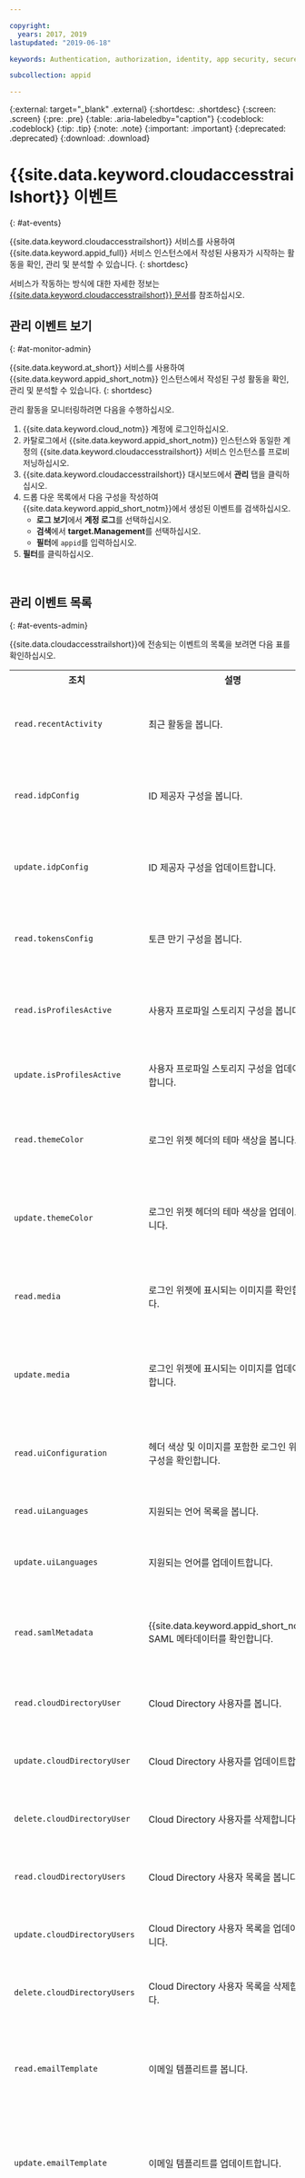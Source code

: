 ```yaml
---

copyright:
  years: 2017, 2019
lastupdated: "2019-06-18"

keywords: Authentication, authorization, identity, app security, secure, application identity, app to app, access token, activity

subcollection: appid

---
```


{:external: target="_blank" .external}
{:shortdesc: .shortdesc}
{:screen: .screen}
{:pre: .pre}
{:table: .aria-labeledby="caption"}
{:codeblock: .codeblock}
{:tip: .tip}
{:note: .note}
{:important: .important}
{:deprecated: .deprecated}
{:download: .download}


# {{site.data.keyword.cloudaccesstrailshort}} 이벤트
{: #at-events}

{{site.data.keyword.cloudaccesstrailshort}} 서비스를 사용하여 {{site.data.keyword.appid_full}} 서비스 인스턴스에서 작성된 사용자가 시작하는 활동을 확인, 관리 및 분석할 수 있습니다.
{: shortdesc}





서비스가 작동하는 방식에 대한 자세한 정보는 [{{site.data.keyword.cloudaccesstrailshort}} 문서](/docs/services/cloud-activity-tracker?topic=cloud-activity-tracker-getting-started)를 참조하십시오.






## 관리 이벤트 보기
{: #at-monitor-admin}

{{site.data.keyword.at_short}} 서비스를 사용하여 {{site.data.keyword.appid_short_notm}} 인스턴스에서 작성된 구성 활동을 확인, 관리 및 분석할 수 있습니다.
{: shortdesc}

관리 활동을 모니터링하려면 다음을 수행하십시오.

1. {{site.data.keyword.cloud_notm}} 계정에 로그인하십시오.
2. 카탈로그에서 {{site.data.keyword.appid_short_notm}} 인스턴스와 동일한 계정의 {{site.data.keyword.cloudaccesstrailshort}} 서비스 인스턴스를 프로비저닝하십시오.
3. {{site.data.keyword.cloudaccesstrailshort}} 대시보드에서 **관리** 탭을 클릭하십시오.
4. 드롭 다운 목록에서 다음 구성을 작성하여 {{site.data.keyword.appid_short_notm}}에서 생성된 이벤트를 검색하십시오.
    * **로그 보기**에서 **계정 로그**를 선택하십시오.
    * **검색**에서 **target.Management**를 선택하십시오.
    * **필터**에 `appid`를 입력하십시오.
5. **필터**를 클릭하십시오.

</br>

## 관리 이벤트 목록
{: #at-events-admin}

{{site.data.cloudaccesstrailshort}}에 전송되는 이벤트의 목록을 보려면 다음 표를 확인하십시오.

<table>
  <tr>
    <th>조치</th>
    <th>설명</th>
    <th>UI 위치</th>
  </tr>
  <tr>
    <td><code>read.recentActivity</code></td>
    <td>최근 활동을 봅니다.</td>
    <td><strong>개요</strong> 탭의 <strong>활동 로그</strong> 상자에서 찾을 수 있습니다.</td>
  </tr>
  <tr>
    <td><code>read.idpConfig</code></td>
    <td>ID 제공자 구성을 봅니다.</td>
    <td><strong>ID 제공자 > 관리</strong> 탭에서 찾을 수 있습니다.</td>
  </tr>
  <tr>
    <td><code>update.idpConfig</code></td>
    <td>ID 제공자 구성을 업데이트합니다.</td>
    <td><strong>ID 제공자 > 관리</strong> 탭에서 업데이트할 수 있습니다.</td>
  </tr>
  <tr>
    <td><code>read.tokensConfig</code></td>
    <td>토큰 만기 구성을 봅니다.</td>
    <td><strong>ID 제공자 > 토큰 만기</strong> 탭에서 찾을 수 있습니다.</td>
  </tr>
  <tr>
    <td><code>read.isProfilesActive</code></td>
    <td>사용자 프로파일 스토리지 구성을 봅니다.</td>
    <td><strong>개요</strong> 탭의 <strong>활동 로그</strong>에서 찾을 수 있습니다.</td>
  </tr>
  <tr>
    <td><code>update.isProfilesActive</code></td>
    <td>사용자 프로파일 스토리지 구성을 업데이트합니다.</td>
    <td><strong>프로파일</strong> 탭에서 찾을 수 있습니다.</td>
  </tr>
  <tr>
    <td><code>read.themeColor</code></td>
    <td>로그인 위젯 헤더의 테마 색상을 봅니다.</td>
    <td><strong>로그인 사용자 정의</strong> 탭에서 찾을 수 있습니다.</td>
  </tr>
  <tr>
    <td><code>update.themeColor</code></td>
    <td>로그인 위젯 헤더의 테마 색상을 업데이트합니다.</td>
    <td><strong>로그인 사용자 정의</strong> 탭에서 업데이트할 수 있습니다.</td>
  </tr>
  <tr>
    <td><code>read.media</code></td>
    <td>로그인 위젯에 표시되는 이미지를 확인합니다.</td>
    <td><strong>로그인 사용자 정의</strong> 탭에서 찾을 수 있습니다.</td>
  </tr>
  <tr>
    <td><code>update.media</code></td>
    <td>로그인 위젯에 표시되는 이미지를 업데이트합니다.</td>
    <td><strong>로그인 사용자 정의</strong> 탭에서 업데이트할 수 있습니다.</td>
  </tr>
  <tr>
    <td><code>read.uiConfiguration</code></td>
    <td>헤더 색상 및 이미지를 포함한 로그인 위젯 UI 구성을 확인합니다.</td>
    <td><strong>로그인 사용자 정의</strong> 탭에서 찾을 수 있습니다.</td>
  </tr>
  <tr>
    <td><code>read.uiLanguages</code></td>
    <td>지원되는 언어 목록을 봅니다.</td>
    <td>API에서 확인해야 합니다.</td>
  </tr>
  <tr>
    <td><code>update.uiLanguages</code></td>
    <td>지원되는 언어를 업데이트합니다.</td>
    <td>API를 통해 업데이트해야 합니다.</td>
  </tr>
  <tr>
    <td><code>read.samlMetadata</code></td>
    <td>{{site.data.keyword.appid_short_notm}} SAML 메타데이터를 확인합니다.</td>
    <td><strong>ID 제공자 > SAML 2.0 연합</strong> 탭에서 찾을 수 있습니다.</td>
  </tr>
  <tr>
    <td><code>read.cloudDirectoryUser</code></td>
    <td>Cloud Directory 사용자를 봅니다.</td>
    <td><strong>사용자</strong> 탭에서 찾을 수 있습니다.</td>
  </tr>
  <tr>
    <td><code>update.cloudDirectoryUser</code></td>
    <td>Cloud Directory 사용자를 업데이트합니다.</td>
    <td><strong>사용자</strong> 탭에서 업데이트할 수 있습니다.</td>
  </tr>
  <tr>
    <td><code>delete.cloudDirectoryUser</code></td>
    <td>Cloud Directory 사용자를 삭제합니다.</td>
    <td><strong>사용자</strong> 탭에서 삭제할 수 있습니다.</td>
  </tr>
  <tr>
    <td><code>read.cloudDirectoryUsers</code></td>
    <td>Cloud Directory 사용자 목록을 봅니다.</td>
    <td><strong>사용자</strong> 탭에서 찾을 수 있습니다.</td>
  </tr>
  <tr>
    <td><code>update.cloudDirectoryUsers</code></td>
    <td>Cloud Directory 사용자 목록을 업데이트합니다.</td>
    <td><strong>사용자</strong> 탭에서 업데이트할 수 있습니다.</td>
  </tr>
  <tr>
    <td><code>delete.cloudDirectoryUsers</code></td>
    <td>Cloud Directory 사용자 목록을 삭제합니다.</td>
    <td><strong>사용자</strong> 탭에서 삭제할 수 있습니다.</td>
  </tr>
  <tr>
    <td><code>read.emailTemplate</code></td>
    <td>이메일 템플리트를 봅니다.</td>
    <td><strong>ID 제공자 > Cloud Directory > 템플리트</strong> 탭에서 찾을 수 있습니다.</td>
  </tr>
  <tr>
    <td><code>update.emailTemplate</code></td>
    <td>이메일 템플리트를 업데이트합니다.</td>
    <td><strong>ID 제공자 > Cloud Directory > 템플리트</strong> 탭에서 찾을 수 있습니다.</td>
  </tr>
  <tr>
    <td><code>delete.emailTemplate</code></td>
    <td>기본값으로 재설정하기 위해 이메일 템플리트를 삭제합니다.</td>
    <td><strong>ID 제공자 > Cloud Directory > 템플리트</strong> 탭에서 찾을 수 있습니다.</td>
  </tr>
  <tr>
    <td><code>read.senderDetails</code></td>
    <td>발신인 세부사항을 봅니다.</td>
    <td><strong>ID 제공자 > Cloud Directory > 설정</strong> 탭에서 찾을 수 있습니다.</td>
  </tr>
  <tr>
    <td><code>update.senderDetails</code></td>
    <td>발신인 세부사항을 업데이트합니다.</td>
    <td><strong>ID 제공자 > Cloud Directory > 설정</strong> 탭에서 찾을 수 있습니다.</td>
  </tr>
  <tr>
    <td><code>update.resendNotification</code></td>
    <td>사용자 알림을 다시 보냅니다.</td>
    <td><strong>ID 제공자 > Cloud Directory > 설정</strong> 탭에서 찾을 수 있습니다.</td>
  </tr>
  <tr>
    <td><code>update.selfForgotPassword</code></td>
    <td>비밀번호 찾기 프로세스를 업데이트합니다.</td>
    <td><strong>ID 제공자 > Cloud Directory > 설정</strong> 탭에서 찾을 수 있습니다.</td>
  </tr>
  <tr>
    <td><code>update.forgotPasswordResult</code></td>
    <td>비밀번호 찾기 확인 결과를 봅니다.</td>
    <td>API를 통해 수행해야 합니다.</td>
  </tr>
  <tr>
    <td><code>update.selfSignUp</code></td>
    <td>등록 프로세스를 업데이트합니다.</td>
    <td><strong>ID 제공자 > Cloud Directory > 설정</strong> 탭에서 찾을 수 있습니다.</td>
  </tr>
  <tr>
    <td><code>update.signUpResult</code></td>
    <td>등록 결과 확인을 확인합니다.</td>
    <td>API를 통해 수행해야 합니다.</td>
  </tr>
  <tr>
    <td><code>read.action_url</code></td>
    <td>조치가 수행될 때 호출되는 사용자 정의 URL을 봅니다.</td>
    <td><strong>ID 제공자 > Cloud Directory > 사용자 정의 랜딩 페이지</strong> 탭에서 찾을 수 있습니다.</td>
  </tr>
  <tr>
    <td><code>update.action_url</code></td>
    <td>조치가 수행될 때 호출되는 사용자 정의 URL을 업데이트합니다.</td>
    <td><strong>ID 제공자 > Cloud Directory > 설정</strong> 탭에서 찾을 수 있습니다.</td>
  </tr>
  <tr>
    <td><code>update.changePassword</code></td>
    <td>Cloud Directory 사용자 비밀번호를 변경합니다.</td>
    <td><strong>ID 제공자 > Cloud Directory > 설정</strong> 탭에서 찾을 수 있습니다.</td>
  </tr>
  <tr>
    <td><code>read.loginWidgetConfig</code></td>
    <td>로그인 위젯 구성을 봅니다.</td>
    <td><strong>로그인 사용자 정의</strong> 탭에서 찾을 수 있습니다.</td>
  </tr>
  <tr>
    <td><code>update.loginWidgetConfig</code></td>
    <td>로그인 위젯 구성을 업데이트합니다.</td>
    <td><strong>로그인 사용자 정의</strong> 탭에서 업데이트할 수 있습니다.</td>
  </tr>
</table>



